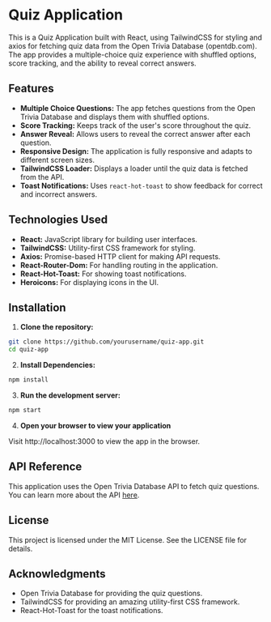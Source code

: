 # Quiz Application

This is a Quiz Application built with React, using TailwindCSS for styling and axios for fetching quiz data from the Open Trivia Database (opentdb.com). The app provides a multiple-choice quiz experience with shuffled options, score tracking, and the ability to reveal correct answers.

## Features

- **Multiple Choice Questions:** The app fetches questions from the Open Trivia Database and displays them with shuffled options.
- **Score Tracking:** Keeps track of the user's score throughout the quiz.
- **Answer Reveal:** Allows users to reveal the correct answer after each question.
- **Responsive Design:** The application is fully responsive and adapts to different screen sizes.
- **TailwindCSS Loader:** Displays a loader until the quiz data is fetched from the API.
- **Toast Notifications:** Uses `react-hot-toast` to show feedback for correct and incorrect answers.

## Technologies Used

- **React:** JavaScript library for building user interfaces.
- **TailwindCSS:** Utility-first CSS framework for styling.
- **Axios:** Promise-based HTTP client for making API requests.
- **React-Router-Dom:** For handling routing in the application.
- **React-Hot-Toast:** For showing toast notifications.
- **Heroicons:** For displaying icons in the UI.

## Installation

1. **Clone the repository:**

```bash
git clone https://github.com/yourusername/quiz-app.git
cd quiz-app
```
2. **Install Dependencies:**

```bash
npm install
```

3. **Run the development server:**

```bash
npm start
```

4. **Open your browser to view your application**

Visit http://localhost:3000 to view the app in the browser.

## API Reference
This application uses the Open Trivia Database API to fetch quiz questions. You can learn more about the API [here](https://opentdb.com/).

## License
This project is licensed under the MIT License. See the LICENSE file for details.

## Acknowledgments
- Open Trivia Database for providing the quiz questions.
- TailwindCSS for providing an amazing utility-first CSS framework.
- React-Hot-Toast for the toast notifications.
